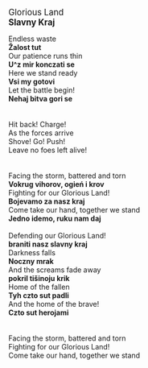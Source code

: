 <big>Glorious Land<br>
<b>Slavny Kraj</big></b>


Endless waste<br>
**Žalost tut** <br>
Our patience runs thin<br>
**U^z  mir konczati se**<br>
Here we stand ready<br>
**Vsi my gotovi**<br>
Let the battle begin!<br>
**Nehaj bitva gori se**<br>
<br><br>
Hit back! Charge!<br>
As the forces arrive<br>
Shove! Go! Push!<br>
Leave no foes left alive!<br>
<br><br>
Facing the storm, battered and torn<br>
**Vokrug vihorov, ogień i krov** <br>
Fighting for our Glorious Land!<br>
**Bojevamo za nasz kraj**<br>
Come take our hand, together we stand<br>
**Jedno idemo, ruku nam daj<br>**<br>
Defending our Glorious Land!<br>
**braniti nasz slavny kraj**<br>
Darkness falls<br>
**Noczny mrak**<br>
And the screams fade away<br>
**pokril tišinoju krik**<br>
Home of the fallen<br>
**Tyh czto sut padli**<br>
And the home of the brave!<br>
**Czto sut herojami**<br>
<br><br>
Facing the storm, battered and torn<br>
Fighting for our Glorious Land!<br>
Come take our hand, together we stand<br>

